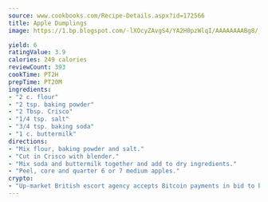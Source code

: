 ```yaml
---
source: www.cookbooks.com/Recipe-Details.aspx?id=172566
title: Apple Dumplings
image: https://1.bp.blogspot.com/-lXOcyZAvgS4/YA2H0pzWlqI/AAAAAAAABg8/_HX4JI-WmFM0Tz684w_qYjP9vBzksmFNgCLcBGAsYHQ/s219/20.png

yield: 6
ratingValue: 3.9
calories: 249 calories
reviewCount: 393
cookTime: PT2H
prepTime: PT20M
ingredients:
- "2 c. flour"
- "2 tsp. baking powder"
- "2 Tbsp. Crisco"
- "1/4 tsp. salt"
- "3/4 tsp. baking soda"
- "1 c. buttermilk"
directions:
- "Mix flour, baking powder and salt."
- "Cut in Crisco with blender."
- "Mix soda and buttermilk together and add to dry ingredients."
- "Peel, core and quarter 6 or 7 medium apples."
crypto:
- "Up-market British escort agency accepts Bitcoin payments in bid to boost worker safety and client anonymity."
---
```

